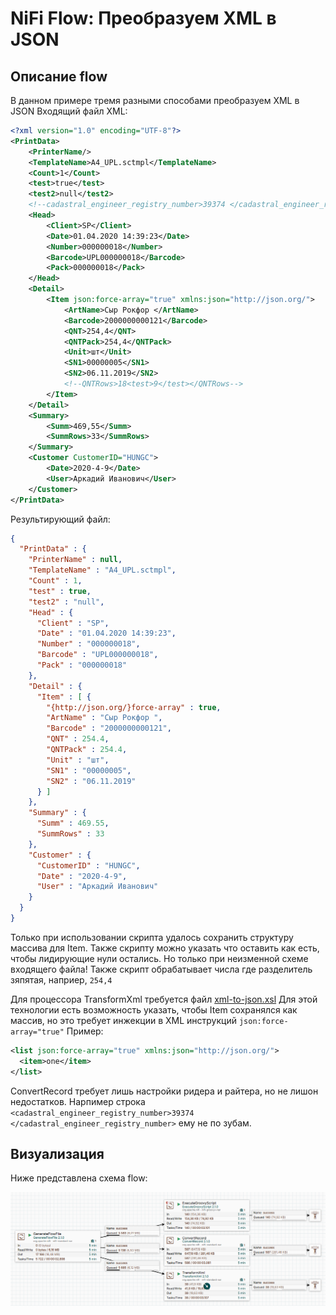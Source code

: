 # NiFi Flow: Преобразуем XML в JSON

## Описание flow

В данном примере тремя разными способами преобразуем XML в JSON
Входящий файл XML:
```xml
<?xml version="1.0" encoding="UTF-8"?>
<PrintData>
    <PrinterName/>
    <TemplateName>A4_UPL.sctmpl</TemplateName>
    <Count>1</Count>
    <test>true</test>
    <test2>null</test2>
    <!--cadastral_engineer_registry_number>39374 </cadastral_engineer_registry_number-->
    <Head>
        <Client>SP</Client>
        <Date>01.04.2020 14:39:23</Date>
        <Number>000000018</Number>
        <Barcode>UPL000000018</Barcode>
        <Pack>000000018</Pack>
    </Head>
    <Detail>
        <Item json:force-array="true" xmlns:json="http://json.org/">
            <ArtName>Сыр Рокфор </ArtName>
            <Barcode>2000000000121</Barcode>
            <QNT>254,4</QNT>
            <QNTPack>254,4</QNTPack>
            <Unit>шт</Unit>
            <SN1>00000005</SN1>
            <SN2>06.11.2019</SN2>
            <!--QNTRows>18<test>9</test></QNTRows-->
        </Item>
    </Detail>
    <Summary>
        <Summ>469,55</Summ>
        <SummRows>33</SummRows>
    </Summary>
    <Customer CustomerID="HUNGC">
        <Date>2020-4-9</Date>
        <User>Аркадий Иванович</User>
    </Customer>
</PrintData>
```
Результирующий файл:
```json
{
  "PrintData" : {
    "PrinterName" : null,
    "TemplateName" : "A4_UPL.sctmpl",
    "Count" : 1,
    "test" : true,
    "test2" : "null",
    "Head" : {
      "Client" : "SP",
      "Date" : "01.04.2020 14:39:23",
      "Number" : "000000018",
      "Barcode" : "UPL000000018",
      "Pack" : "000000018"
    },
    "Detail" : {
      "Item" : [ {
        "{http://json.org/}force-array" : true,
        "ArtName" : "Сыр Рокфор ",
        "Barcode" : "2000000000121",
        "QNT" : 254.4,
        "QNTPack" : 254.4,
        "Unit" : "шт",
        "SN1" : "00000005",
        "SN2" : "06.11.2019"
      } ]
    },
    "Summary" : {
      "Summ" : 469.55,
      "SummRows" : 33
    },
    "Customer" : {
      "CustomerID" : "HUNGC",
      "Date" : "2020-4-9",
      "User" : "Аркадий Иванович"
    }
  }
}
```

Только при использовании скрипта удалось сохранить структуру массива для Item. 
Также скрипту можно указать что оставить как есть, чтобы лидирующие нули остались.
Но только при неизменной схеме входящего файла!
Также скрипт обрабатывает числа где разделитель зяпятая, наприер, `254,4` 
 

Для процессора TransformXml требуется файл [xml-to-json.xsl](https://github.com/bramstein/xsltjson/blob/master/conf/xml-to-json.xsl)
Для этой технологии есть возможность указать, чтобы Item сохранялся как массив, но это требует инжекции в XML инструкций `json:force-array="true"`
Пример:
```xml
<list json:force-array="true" xmlns:json="http://json.org/">
  <item>one</item>
</list>
```

ConvertRecord требует лишь настройки ридера и райтера, но не лишон недостатков.
Нарпимер строка `<cadastral_engineer_registry_number>39374 </cadastral_engineer_registry_number>` ему не по зубам.

## Визуализация

Ниже представлена схема flow:

![NiFi Flow](pipeline.png)

